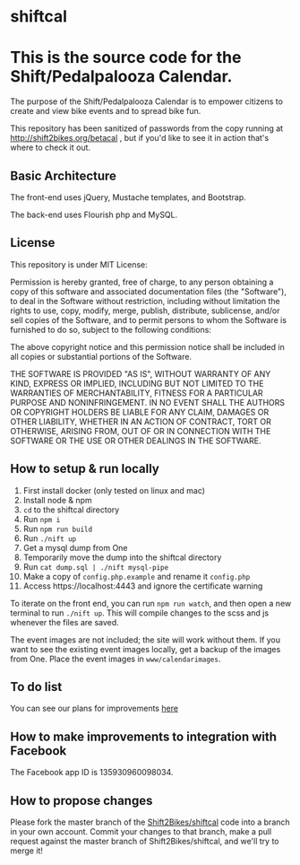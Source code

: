 # shiftcal

# This is the source code for the Shift/Pedalpalooza Calendar.

The purpose of the Shift/Pedalpalooza Calendar is to empower citizens to create and view bike events and to spread bike fun.

This repository has been sanitized of passwords from the copy running at http://shift2bikes.org/betacal , but if you'd like to see it in action that's where to check it out.

## Basic Architecture

The front-end uses jQuery, Mustache templates, and Bootstrap.

The back-end uses Flourish php and MySQL.

## License

This repository is under MIT License:

Permission is hereby granted, free of charge, to any person obtaining a copy of this software and associated documentation files (the "Software"), to deal in the Software without restriction, including without limitation the rights to use, copy, modify, merge, publish, distribute, sublicense, and/or sell copies of the Software, and to permit persons to whom the Software is furnished to do so, subject to the following conditions:

The above copyright notice and this permission notice shall be included in all copies or substantial portions of the Software.

THE SOFTWARE IS PROVIDED "AS IS", WITHOUT WARRANTY OF ANY KIND, EXPRESS OR IMPLIED, INCLUDING BUT NOT LIMITED TO THE WARRANTIES OF MERCHANTABILITY, FITNESS FOR A PARTICULAR PURPOSE AND NONINFRINGEMENT. IN NO EVENT SHALL THE AUTHORS OR COPYRIGHT HOLDERS BE LIABLE FOR ANY CLAIM, DAMAGES OR OTHER LIABILITY, WHETHER IN AN ACTION OF CONTRACT, TORT OR OTHERWISE, ARISING FROM, OUT OF OR IN CONNECTION WITH THE SOFTWARE OR THE USE OR OTHER DEALINGS IN THE SOFTWARE.

## How to setup & run locally

1. First install docker (only tested on linux and mac)
2. Install node & npm
2. `cd` to the shiftcal directory
2. Run `npm i`
2. Run `npm run build`
3. Run `./nift up`
4. Get a mysql dump from One
5. Temporarily move the dump into the shiftcal directory
6. Run `cat dump.sql | ./nift mysql-pipe`
7. Make a copy of `config.php.example` and rename it `config.php`
8. Access https://localhost:4443 and ignore the certificate warning

To iterate on the front end, you can run `npm run watch`, and then open a new terminal to run `./nift up`. This will compile changes to the scss and js whenever the files are saved.

The event images are not included; the site will work without them. If you want to see the existing event images locally, get a backup of the images from One. Place the event images in `www/calendarimages`.

## To do list

You can see our plans for improvements [here](https://tree.taiga.io/project/shift2bikes-shift-calendar/)

## How to make improvements to integration with Facebook

The Facebook app ID is 135930960098034.

## How to propose changes

Please fork the master branch of the [Shift2Bikes/shiftcal](https://github.com/Shift2Bikes/shiftcal) code into a branch in your own account. Commit your changes to that branch, make a pull request against the master branch of Shift2Bikes/shiftcal, and we'll try to merge it!
